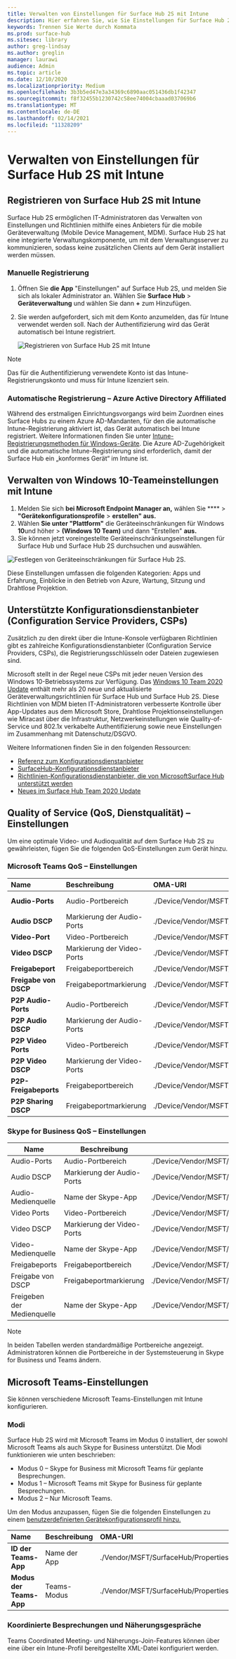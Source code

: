 ```yaml
---
title: Verwalten von Einstellungen für Surface Hub 2S mit Intune
description: Hier erfahren Sie, wie Sie Einstellungen für Surface Hub 2S mit Intune aktualisieren und verwalten können.
keywords: Trennen Sie Werte durch Kommata
ms.prod: surface-hub
ms.sitesec: library
author: greg-lindsay
ms.author: greglin
manager: laurawi
audience: Admin
ms.topic: article
ms.date: 12/10/2020
ms.localizationpriority: Medium
ms.openlocfilehash: 3b3b5ed47e3a34369c6890aac051436db1f42347
ms.sourcegitcommit: f8f32455b1230742c58ee74004cbaaad037069b6
ms.translationtype: MT
ms.contentlocale: de-DE
ms.lasthandoff: 02/14/2021
ms.locfileid: "11328209"
---
```

# Verwalten von Einstellungen für Surface Hub 2S mit Intune

## Registrieren von Surface Hub 2S mit Intune

Surface Hub 2S ermöglichen IT-Administratoren das Verwalten von Einstellungen und Richtlinien mithilfe eines Anbieters für die mobile Geräteverwaltung (Mobile Device Management, MDM). Surface Hub 2S hat eine integrierte Verwaltungskomponente, um mit dem Verwaltungsserver zu kommunizieren, sodass keine zusätzlichen Clients auf dem Gerät installiert werden müssen.

### Manuelle Registrierung

1. Öffnen Sie **die App** "Einstellungen" auf Surface Hub 2S, und melden Sie sich als lokaler Administrator an. Wählen Sie **Surface Hub** > **Geräteverwaltung** und wählen Sie dann **+** zum Hinzufügen.
2. Sie werden aufgefordert, sich mit dem Konto anzumelden, das für Intune verwendet werden soll. Nach der Authentifizierung wird das Gerät automatisch bei Intune registriert.

   ![Registrieren von Surface Hub 2S mit Intune](images/sh2-set-intune1.png)<br>
   
> [!NOTE]
> Das für die Authentifizierung verwendete Konto ist das Intune-Registrierungskonto und muss für Intune lizenziert sein.

### Automatische Registrierung – Azure Active Directory Affiliated

Während des erstmaligen Einrichtungsvorgangs wird beim Zuordnen eines Surface Hubs zu einem Azure AD-Mandanten, für den die automatische Intune-Registrierung aktiviert ist, das Gerät automatisch bei Intune registriert. Weitere Informationen finden Sie unter [Intune-Registrierungsmethoden für Windows-Geräte](https://docs.microsoft.com/intune/enrollment/windows-enrollment-methods). Die Azure AD-Zugehörigkeit und die automatische Intune-Registrierung sind erforderlich, damit der Surface Hub ein „konformes Gerät“ im Intune ist. 

## Verwalten von Windows 10-Teameinstellungen mit Intune

1. Melden Sie sich **bei Microsoft Endpoint Manager an,** wählen Sie ****  >  **"Gerätekonfigurationsprofile**  >  **erstellen" aus.** 
2. Wählen **Sie unter "Plattform"** die Geräteeinschränkungen für Windows **10**und höher  >  **(Windows 10 Team)** und dann "Erstellen" **aus.** 
3. Sie können jetzt voreingestellte Geräteeinschränkungseinstellungen für Surface Hub und Surface Hub 2S durchsuchen und auswählen.

 ![Festlegen von Geräteeinschränkungen für Surface Hub 2S.](images/sh2-set-intune3.png) <br>

Diese Einstellungen umfassen die folgenden Kategorien: Apps und Erfahrung, Einblicke in den Betrieb von Azure, Wartung, Sitzung und Drahtlose Projektion.  

## Unterstützte Konfigurationsdienstanbieter (Configuration Service Providers, CSPs)

Zusätzlich zu den direkt über die Intune-Konsole verfügbaren Richtlinien gibt es zahlreiche Konfigurationsdienstanbieter (Configuration Service Providers, CSPs), die Registrierungsschlüsseln oder Dateien zugewiesen sind. 

Microsoft stellt in der Regel neue CSPs mit jeder neuen Version des Windows 10-Betriebssystems zur Verfügung. Das [Windows 10 Team 2020 Update](surface-hub-2020-update.md) enthält mehr als 20 neue und aktualisierte Geräteverwaltungsrichtlinien für Surface Hub und Surface Hub 2S. Diese Richtlinien von MDM bieten IT-Administratoren verbesserte Kontrolle über App-Updates aus dem Microsoft Store, Drahtlose Projektionseinstellungen wie Miracast über die Infrastruktur, Netzwerkeinstellungen wie Quality-of-Service und 802.1x verkabelte Authentifizierung sowie neue Einstellungen im Zusammenhang mit Datenschutz/DSGVO.

Weitere Informationen finden Sie in den folgenden Ressourcen: 

- [Referenz zum Konfigurationsdienstanbieter](https://docs.microsoft.com/windows/client-management/mdm/configuration-service-provider-reference) 
- [SurfaceHub-Konfigurationsdienstanbieter](https://docs.microsoft.com/windows/client-management/mdm/surfacehub-csp)
- [Richtlinien-Konfigurationsdienstanbieter, die von MicrosoftSurface Hub unterstützt werden](https://docs.microsoft.com/windows/client-management/mdm/policy-csps-supported-by-surface-hub)
- [Neues im Surface Hub Team 2020 Update](surface-hub-2020-update-whats-new.md)

## Quality of Service (QoS, Dienstqualität) – Einstellungen

Um eine optimale Video- und Audioqualität auf dem Surface Hub 2S zu gewährleisten, fügen Sie die folgenden QoS-Einstellungen zum Gerät hinzu. 

### Microsoft Teams QoS – Einstellungen 

| Name | Beschreibung | OMA-URI | Typ | Wert |
|:------ |:------------- |:--------- |:------ |:------- |
|**Audio-Ports**| Audio-Portbereich | ./Device/Vendor/MSFT/NetworkQoSPolicy/TeamsAudio/DestinationPortMatchCondition | Zeichenfolge  | 3478-3479 |
|**Audio DSCP**| Markierung der Audio-Ports | ./Device/Vendor/MSFT/NetworkQoSPolicy/TeamsAudio/DSCPAction | Ganze Zahl | 46 |
|**Video-Port**| Video-Portbereich | ./Device/Vendor/MSFT/NetworkQoSPolicy/TeamsVideo/DestinationPortMatchCondition | Zeichenfolge  | 3480 |
|**Video DSCP**| Markierung der Video-Ports | ./Device/Vendor/MSFT/NetworkQoSPolicy/TeamsVideo/DSCPAction | Ganze Zahl | 34 |
|**Freigabeport**| Freigabeportbereich | ./Device/Vendor/MSFT/NetworkQoSPolicy/TeamsSharing/DestinationPortMatchCondition | Zeichenfolge  | 3481 |
|**Freigabe von DSCP**| Freigabeportmarkierung | ./Device/Vendor/MSFT/NetworkQoSPolicy/TeamsSharing/DSCPAction | Ganze Zahl | 18 |
|**P2P Audio-Ports**| Audio-Portbereich | ./Device/Vendor/MSFT/NetworkQoSPolicy/TeamsP2PAudio/DestinationPortMatchCondition | Zeichenfolge  | 50000-50019 |
|**P2P Audio DSCP**| Markierung der Audio-Ports | ./Device/Vendor/MSFT/NetworkQoSPolicy/TeamsP2PAudio/DSCPAction | Ganze Zahl | 46 |
|**P2P Video Ports**| Video-Portbereich | ./Device/Vendor/MSFT/NetworkQoSPolicy/TeamsP2PVideo/DestinationPortMatchCondition | Zeichenfolge  | 50020-50039 |
|**P2P Video DSCP**| Markierung der Video-Ports | ./Device/Vendor/MSFT/NetworkQoSPolicy/TeamsP2PVideo/DSCPAction | Ganze Zahl | 34 |
|**P2P-Freigabeports**| Freigabeportbereich | ./Device/Vendor/MSFT/NetworkQoSPolicy/TeamsP2PSharing/DestinationPortMatchCondition | Zeichenfolge  | 50040-50059 |
|**P2P Sharing DSCP**| Freigabeportmarkierung | ./Device/Vendor/MSFT/NetworkQoSPolicy/TeamsP2PSharing/DSCPAction | Ganze Zahl | 18 |


### Skype for Business QoS – Einstellungen

| Name                 | Beschreibung           | OMA-URI                                                                    | Typ    | Wert                          |
| -------------------- | --------------------- | -------------------------------------------------------------------------- | ------- | ------------------------------ |
| Audio-Ports          | Audio-Portbereich      | ./Device/Vendor/MSFT/NetworkQoSPolicy/SfBAudio/SourcePortMatchCondition    | Zeichenfolge  | 50000-50019                    |
| Audio DSCP           | Markierung der Audio-Ports   | ./Device/Vendor/MSFT/NetworkQoSPolicy/SfBAudio/DSCPAction                  | Ganze Zahl | 46                             |
| Audio-Medienquelle   | Name der Skype-App        | ./Device/Vendor/MSFT/NetworkQoSPolicy/SfBAudio/AppPathNameMatchCondition   | Zeichenfolge  | Microsoft.PPISkype.Windows.exe |
| Video Ports          | Video-Portbereich      | ./Device/Vendor/MSFT/NetworkQoSPolicy/SfBVideo/SourcePortMatchCondition    | Zeichenfolge  | 50020-50039                    |
| Video DSCP           | Markierung der Video-Ports   | ./Device/Vendor/MSFT/NetworkQoSPolicy/SfBVideo/DSCPAction                  | Ganze Zahl | 34                             |
| Video-Medienquelle   | Name der Skype-App        | ./Device/Vendor/MSFT/NetworkQoSPolicy/SfBVideo/AppPathNameMatchCondition   | Zeichenfolge  | Microsoft.PPISkype.Windows.exe |
| Freigabeports        | Freigabeportbereich    | ./Device/Vendor/MSFT/NetworkQoSPolicy/SfBSharing/SourcePortMatchCondition  | Zeichenfolge  | 50040-50059                    |
| Freigabe von DSCP         | Freigabeportmarkierung | ./Device/Vendor/MSFT/NetworkQoSPolicy/SfBSharing/DSCPAction                | Ganze Zahl | 18                             |
| Freigeben der Medienquelle | Name der Skype-App        | ./Device/Vendor/MSFT/NetworkQoSPolicy/SfBSharing/AppPathNameMatchCondition | Zeichenfolge  | Microsoft.PPISkype.Windows.exe |

> [!NOTE]
> In beiden Tabellen werden standardmäßige Portbereiche angezeigt. Administratoren können die Portbereiche in der Systemsteuerung in Skype for Business und Teams ändern.

## Microsoft Teams-Einstellungen

Sie können verschiedene Microsoft Teams-Einstellungen mit Intune konfigurieren.

### Modi

Surface Hub 2S wird mit Microsoft Teams im Modus 0 installiert, der sowohl Microsoft Teams als auch Skype for Business unterstützt. Die Modi funktionieren wie unten beschrieben:

- Modus 0 – Skype for Business mit Microsoft Teams für geplante Besprechungen.
- Modus 1 – Microsoft Teams mit Skype for Business für geplante Besprechungen.
- Modus 2 – Nur Microsoft Teams.

Um den Modus anzupassen, fügen Sie die folgenden Einstellungen zu einem [benutzerdefinierten Gerätekonfigurationsprofil hinzu.](https://docs.microsoft.com/mem/intune/configuration/custom-settings-configure)

| Name | Beschreibung | OMA-URI | Typ | Wert |
|:--- |:--- |:--- |:--- |:--- |
|**ID der Teams-App**|Name der App|./Vendor/MSFT/SurfaceHub/Properties/VtcAppPackageId|Zeichenfolge| Microsoft.MicrosoftTeamsforSurfaceHub_8wekyb3d8bbwe!Teams|
|**Modus der Teams-App**|Teams-Modus|./Vendor/MSFT/SurfaceHub/Properties/SurfaceHubMeetingMode|Ganze Zahl| 0 oder 1 oder 2|

### Koordinierte Besprechungen und Näherungsgespräche

Teams Coordinated Meeting- und [](https://docs.microsoft.com/mem/intune/configuration/custom-settings-configure) Näherungs-Join-Features können über eine über ein Intune-Profil bereitgestellte XML-Datei konfiguriert werden.
